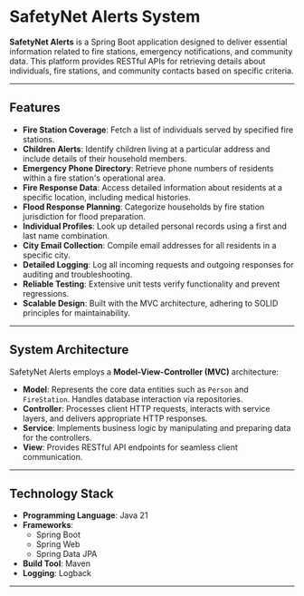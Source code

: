 # SafetyNet Alerts System

**SafetyNet Alerts** is a Spring Boot application designed to deliver essential information related to fire stations, emergency notifications, and community data. This platform provides RESTful APIs for retrieving details about individuals, fire stations, and community contacts based on specific criteria.

---

## Features

- **Fire Station Coverage**: Fetch a list of individuals served by specified fire stations.
- **Children Alerts**: Identify children living at a particular address and include details of their household members.
- **Emergency Phone Directory**: Retrieve phone numbers of residents within a fire station's operational area.
- **Fire Response Data**: Access detailed information about residents at a specific location, including medical histories.
- **Flood Response Planning**: Categorize households by fire station jurisdiction for flood preparation.
- **Individual Profiles**: Look up detailed personal records using a first and last name combination.
- **City Email Collection**: Compile email addresses for all residents in a specific city.
- **Detailed Logging**: Log all incoming requests and outgoing responses for auditing and troubleshooting.
- **Reliable Testing**: Extensive unit tests verify functionality and prevent regressions.
- **Scalable Design**: Built with the MVC architecture, adhering to SOLID principles for maintainability.

---

## System Architecture

SafetyNet Alerts employs a **Model-View-Controller (MVC)** architecture:

- **Model**: Represents the core data entities such as `Person` and `FireStation`. Handles database interaction via repositories.
- **Controller**: Processes client HTTP requests, interacts with service layers, and delivers appropriate HTTP responses.
- **Service**: Implements business logic by manipulating and preparing data for the controllers.
- **View**: Provides RESTful API endpoints for seamless client communication.

---

## Technology Stack

- **Programming Language**: Java 21
- **Frameworks**: 
  - Spring Boot
  - Spring Web
  - Spring Data JPA
- **Build Tool**: Maven
- **Logging**: Logback

---

